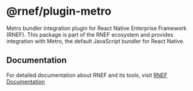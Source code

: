 # @rnef/plugin-metro

Metro bundler integration plugin for React Native Enterprise Framework (RNEF). This package is part of the RNEF ecosystem and provides integration with Metro, the default JavaScript bundler for React Native.

## Documentation

For detailed documentation about RNEF and its tools, visit [RNEF Documentation](https://rnef.vercel.app)


